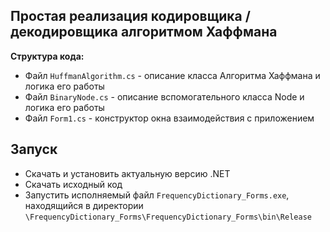 ## Простая реализация кодировщика / декодировщика алгоритмом Хаффмана

**Структура кода:**
+ Файл `HuffmanAlgorithm.cs` - описание класса Алгоритма Хаффмана и логика его работы
+ Файл `BinaryNode.cs` - описание вспомогательного класса Node и логика его работы
+ Файл `Form1.cs` - конструктор окна взаимодействия с приложением

## Запуск
+ Скачать и установить актуальную версию .NET
+ Скачать исходный код
+ Запустить исполняемый файл  `FrequencyDictionary_Forms.exe`, находящийся в директории `\FrequencyDictionary_Forms\FrequencyDictionary_Forms\bin\Release`
